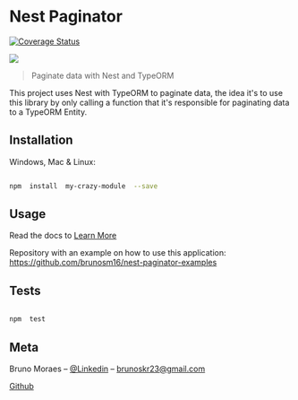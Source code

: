 
# Nest Paginator



<a  href="https://www.npmjs.com/package/nest-paginator">

[![Coverage Status](https://coveralls.io/repos/github/brunosm16/nest-paginator/badge.svg?branch=main)](https://coveralls.io/github/brunosm16/nest-paginator?branch=main)

<img  src="https://img.shields.io/npm/v/nest-paginator.svg"/>

</a>



> Paginate data with Nest and TypeORM



This project uses Nest with TypeORM to paginate data, the idea it's to use this library by only calling a function that it's responsible for paginating data to a TypeORM Entity.



## Installation



Windows, Mac & Linux:



```sh

npm  install  my-crazy-module  --save

```



## Usage

Read the docs to [Learn More](./docs/documentation.md)

Repository with an example on how to use this application:  https://github.com/brunosm16/nest-paginator-examples



## Tests



```sh

npm  test

```



## Meta



Bruno Moraes – [@Linkedin](https://www.linkedin.com/in/bruno-silveira22/) – brunoskr23@gmail.com



[Github](https://github.com/brunosm16)
